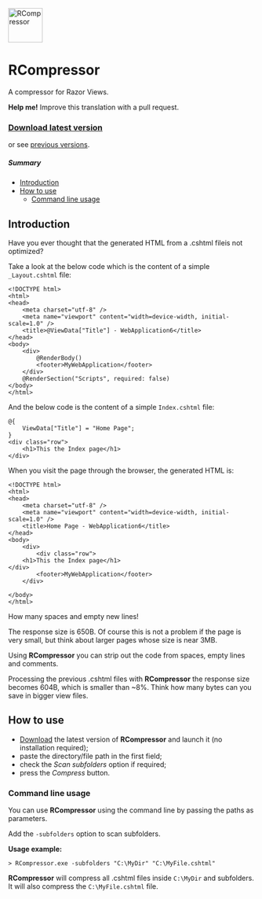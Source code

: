 <img src="http://raw.github.com/OmarMuscatello/RCompressor/master/rcompressor.png" height="70" alt="RCompressor">

# RCompressor

A compressor for Razor Views.

**Help me!** Improve this translation with a pull request.

### [Download latest version](https://github.com/OmarMuscatello/RCompressor/releases/download/v1.0/RCompressor-v1.0.zip) 
or see [previous versions](https://github.com/OmarMuscatello/RCompressor/releases).

##### Summary
- [Introduction](#introduction)
- [How to use](#how-to-use)
  - [Command line usage](#command-line-usage)

## Introduction
Have you ever thought that the generated HTML from a .cshtml fileis not optimized?

Take a look at the below code which is the content of a simple `_Layout.cshtml` file:

```
<!DOCTYPE html>
<html>
<head>
    <meta charset="utf-8" />
    <meta name="viewport" content="width=device-width, initial-scale=1.0" />
    <title>@ViewData["Title"] - WebApplication6</title>
</head>
<body>
    <div>
        @RenderBody()
        <footer>MyWebApplication</footer>
    </div>
    @RenderSection("Scripts", required: false)
</body>
</html>
```

And the below code is the content of a simple `Index.cshtml` file:

```
@{
    ViewData["Title"] = "Home Page";
}
<div class="row">
    <h1>This the Index page</h1>
</div>
```

When you visit the page through the browser, the generated HTML is:

```
<!DOCTYPE html>
<html>
<head>
    <meta charset="utf-8" />
    <meta name="viewport" content="width=device-width, initial-scale=1.0" />
    <title>Home Page - WebApplication6</title>
</head>
<body>
    <div>
        <div class="row">
    <h1>This the Index page</h1>
</div>
        <footer>MyWebApplication</footer>
    </div>
    
</body>
</html>
```

How many spaces and empty new lines!

The response size is 650B. Of course this is not a problem if the page is very small, but think about larger pages whose size is near 3MB.

Using **RCompressor** you can strip out the code from spaces, empty lines and comments.

Processing the previous .cshtml files with **RCompressor** the response size becomes 604B, which is smaller than ~8%. Think how many bytes can you save in bigger view files.

## How to use
- [Download](https://github.com/OmarMuscatello/RCompressor/releases/download/v1.0/RCompressor-v1.0.zip) the latest version of **RCompressor** and launch it (no installation required);
- paste the directory/file path in the first field;
- check the *Scan subfolders* option if required;
- press the *Compress* button.

### Command line usage
You can use **RCompressor** using the command line by passing the paths as parameters.

Add the `-subfolders` option to scan subfolders.

**Usage example:** 
```
> RCompressor.exe -subfolders "C:\MyDir" "C:\MyFile.cshtml"
```

**RCompressor** will compress all .cshtml files inside `C:\MyDir` and subfolders. It will also compress the `C:\MyFile.cshtml` file.
